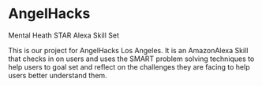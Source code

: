 # AngelHacks
Mental Heath STAR Alexa Skill Set

This is our project for AngelHacks Los Angeles. It is an AmazonAlexa Skill that checks in on users and uses the SMART problem solving techniques to help users to goal set and reflect on the challenges they are facing to help users better understand them.




